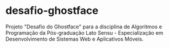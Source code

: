 # desafio-ghostface
Projeto "Desafio do Ghostface" para a disciplina de Algoritmos e Programação da Pós-graduação Lato Sensu - Especialização em Desenvolvimento de Sistemas Web e Aplicativos Móveis.
